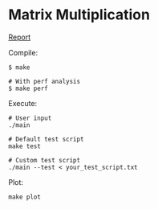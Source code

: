 # Matrix Multiplication

[Report](https://hackmd.io/s/HJscCbWgV)

Compile:
```shell
$ make

# With perf analysis
$ make perf
```

Execute:
```shell
# User input
./main

# Default test script
make test

# Custom test script
./main --test < your_test_script.txt
```

Plot:
```
make plot
```
